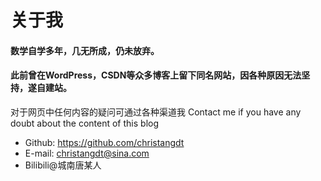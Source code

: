# 关于我

#### 数学自学多年，几无所成，仍未放弃。
#### 此前曾在WordPress，CSDN等众多博客上留下同名网站，因各种原因无法坚持，遂自建站。

对于网页中任何内容的疑问可通过各种渠道我 Contact me if you have any doubt about the content of this blog
- Github: https://github.com/christangdt
- E-mail: christangdt@sina.com
- Bilibili@城南唐某人